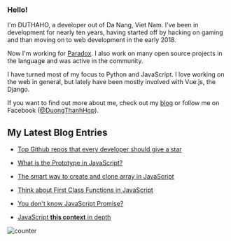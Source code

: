 ### Hello!

I'm DUTHAHO, a developer out of Da Nang, Viet Nam. I've been in development for nearly ten years, having started off by hacking on gaming and than moving on to web development in the early 2018.

Now I'm working for [Paradox](https://paradox.ai). I also work on many open source projects in the language and was active in the community.

I have turned most of my focus to Python and JavaScript. I love working on the web in general, but lately have been mostly involved with Vue.js, the Django. 

If you want to find out more about me, check out my [blog](https://www.duthaho.com) or follow me on Facebook ([@DuongThanhHop](https://www.facebook.com/DuongThanhHop/)).

<!-- RSS -->
## My Latest Blog Entries
  * [Top Github repos that every developer should give a star](https://duthaho.github.io/blog/a-bookmark-reading-list/)

  * [What is the Prototype in JavaScript?](https://duthaho.github.io/blog/prototype-in-javascript/)

  * [The smart way to create and clone array in JavaScript](https://duthaho.github.io/blog/js-creating-array/)
  
  * [Think about First Class Functions in JavaScript](https://duthaho.github.io/blog/js-first-class-functions/)
  
  * [You don't know JavaScript Promise?](https://duthaho.github.io/blog/js-promise/)
  
  * [JavaScript **this context** in depth](https://duthaho.github.io/blog/js-this-context/)
  
<!-- ENDRSS -->

![counter](https://gpvc.arturio.dev/duthaho)
